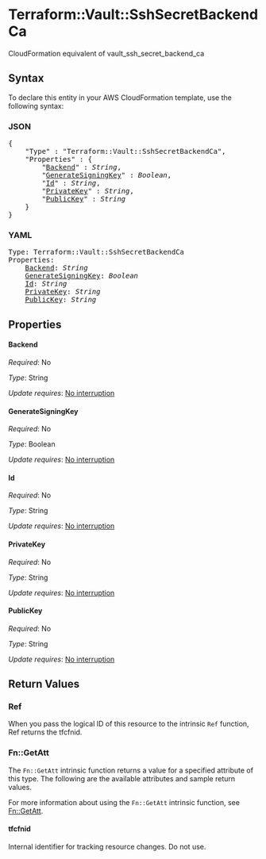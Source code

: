 # Terraform::Vault::SshSecretBackendCa

CloudFormation equivalent of vault_ssh_secret_backend_ca

## Syntax

To declare this entity in your AWS CloudFormation template, use the following syntax:

### JSON

<pre>
{
    "Type" : "Terraform::Vault::SshSecretBackendCa",
    "Properties" : {
        "<a href="#backend" title="Backend">Backend</a>" : <i>String</i>,
        "<a href="#generatesigningkey" title="GenerateSigningKey">GenerateSigningKey</a>" : <i>Boolean</i>,
        "<a href="#id" title="Id">Id</a>" : <i>String</i>,
        "<a href="#privatekey" title="PrivateKey">PrivateKey</a>" : <i>String</i>,
        "<a href="#publickey" title="PublicKey">PublicKey</a>" : <i>String</i>
    }
}
</pre>

### YAML

<pre>
Type: Terraform::Vault::SshSecretBackendCa
Properties:
    <a href="#backend" title="Backend">Backend</a>: <i>String</i>
    <a href="#generatesigningkey" title="GenerateSigningKey">GenerateSigningKey</a>: <i>Boolean</i>
    <a href="#id" title="Id">Id</a>: <i>String</i>
    <a href="#privatekey" title="PrivateKey">PrivateKey</a>: <i>String</i>
    <a href="#publickey" title="PublicKey">PublicKey</a>: <i>String</i>
</pre>

## Properties

#### Backend

_Required_: No

_Type_: String

_Update requires_: [No interruption](https://docs.aws.amazon.com/AWSCloudFormation/latest/UserGuide/using-cfn-updating-stacks-update-behaviors.html#update-no-interrupt)

#### GenerateSigningKey

_Required_: No

_Type_: Boolean

_Update requires_: [No interruption](https://docs.aws.amazon.com/AWSCloudFormation/latest/UserGuide/using-cfn-updating-stacks-update-behaviors.html#update-no-interrupt)

#### Id

_Required_: No

_Type_: String

_Update requires_: [No interruption](https://docs.aws.amazon.com/AWSCloudFormation/latest/UserGuide/using-cfn-updating-stacks-update-behaviors.html#update-no-interrupt)

#### PrivateKey

_Required_: No

_Type_: String

_Update requires_: [No interruption](https://docs.aws.amazon.com/AWSCloudFormation/latest/UserGuide/using-cfn-updating-stacks-update-behaviors.html#update-no-interrupt)

#### PublicKey

_Required_: No

_Type_: String

_Update requires_: [No interruption](https://docs.aws.amazon.com/AWSCloudFormation/latest/UserGuide/using-cfn-updating-stacks-update-behaviors.html#update-no-interrupt)

## Return Values

### Ref

When you pass the logical ID of this resource to the intrinsic `Ref` function, Ref returns the tfcfnid.

### Fn::GetAtt

The `Fn::GetAtt` intrinsic function returns a value for a specified attribute of this type. The following are the available attributes and sample return values.

For more information about using the `Fn::GetAtt` intrinsic function, see [Fn::GetAtt](https://docs.aws.amazon.com/AWSCloudFormation/latest/UserGuide/intrinsic-function-reference-getatt.html).

#### tfcfnid

Internal identifier for tracking resource changes. Do not use.

